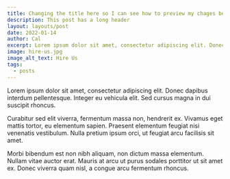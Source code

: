 ```yaml
---
title: Changing the title here so I can see how to preview my chages before merging
description: This post has a long header
layout: layouts/post
date: 2022-01-14
author: Cal
excerpt: Lorem ipsum dolor sit amet, consectetur adipiscing elit. Donec dapibus interdum pellentesque. Integer eu vehicula elit. Sed cursus magna in dui suscipit rhoncus.
image: hire-us.jpg
image_alt_text: Hire Us
tags:
  - posts
---
```


Lorem ipsum dolor sit amet, consectetur adipiscing elit. Donec dapibus interdum pellentesque. Integer eu vehicula elit. Sed cursus magna in dui suscipit rhoncus.

Curabitur sed elit viverra, fermentum massa non, hendrerit ex. Vivamus eget mattis tortor, eu elementum sapien. Praesent elementum feugiat nisi venenatis vestibulum. Nulla pretium ipsum orci, ut feugiat arcu facilisis sit amet.

Morbi bibendum est non nibh aliquam, non dictum massa elementum. Nullam vitae auctor erat. Mauris at arcu ut purus sodales porttitor ut sit amet ex. Donec viverra quam nisl, a congue arcu fermentum rhoncus.
